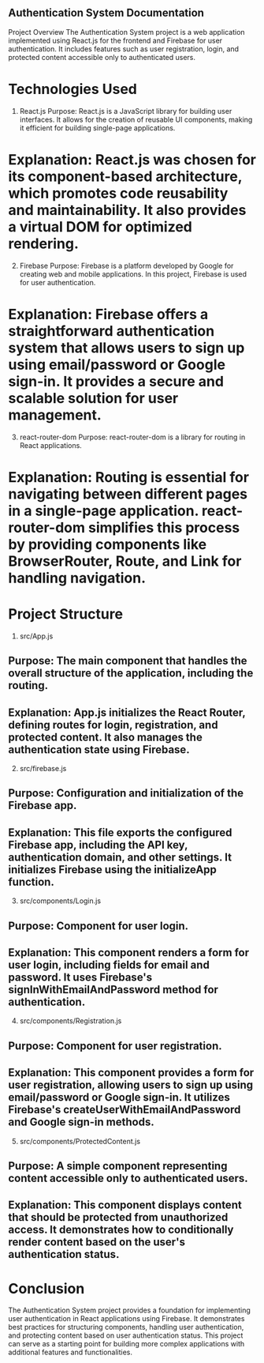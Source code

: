 ## Authentication System Documentation
Project Overview
The Authentication System project is a web application implemented using React.js for the frontend and Firebase for user authentication. It includes features such as user registration, login, and protected content accessible only to authenticated users.

# Technologies Used
1. React.js
Purpose: React.js is a JavaScript library for building user interfaces. It allows for the creation of reusable UI components, making it efficient for building single-page applications.

# Explanation: React.js was chosen for its component-based architecture, which promotes code reusability and maintainability. It also provides a virtual DOM for optimized rendering.

2. Firebase
Purpose: Firebase is a platform developed by Google for creating web and mobile applications. In this project, Firebase is used for user authentication.

# Explanation: Firebase offers a straightforward authentication system that allows users to sign up using email/password or Google sign-in. It provides a secure and scalable solution for user management.

3. react-router-dom
Purpose: react-router-dom is a library for routing in React applications.

# Explanation: Routing is essential for navigating between different pages in a single-page application. react-router-dom simplifies this process by providing components like BrowserRouter, Route, and Link for handling navigation.

# Project Structure
1. src/App.js
## Purpose: The main component that handles the overall structure of the application, including the routing.

## Explanation: App.js initializes the React Router, defining routes for login, registration, and protected content. It also manages the authentication state using Firebase.

2. src/firebase.js
## Purpose: Configuration and initialization of the Firebase app.

## Explanation: This file exports the configured Firebase app, including the API key, authentication domain, and other settings. It initializes Firebase using the initializeApp function.

3. src/components/Login.js
## Purpose: Component for user login.

## Explanation: This component renders a form for user login, including fields for email and password. It uses Firebase's signInWithEmailAndPassword method for authentication.

4. src/components/Registration.js
## Purpose: Component for user registration.

## Explanation: This component provides a form for user registration, allowing users to sign up using email/password or Google sign-in. It utilizes Firebase's createUserWithEmailAndPassword and Google sign-in methods.

5. src/components/ProtectedContent.js
## Purpose: A simple component representing content accessible only to authenticated users.

## Explanation: This component displays content that should be protected from unauthorized access. It demonstrates how to conditionally render content based on the user's authentication status.

# Conclusion
The Authentication System project provides a foundation for implementing user authentication in React applications using Firebase. It demonstrates best practices for structuring components, handling user authentication, and protecting content based on user authentication status. This project can serve as a starting point for building more complex applications with additional features and functionalities.





